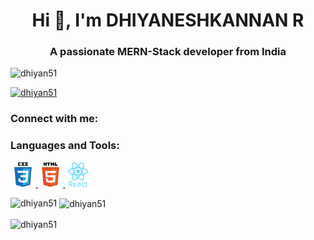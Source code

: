  <h1 align="center">Hi 👋, I'm DHIYANESHKANNAN R</h1>
<h3 align="center">A passionate MERN-Stack developer from India</h3>

<p align="left"> <img src="https://komarev.com/ghpvc/?username=dhiyan51&label=Profile%20views&color=0e75b6&style=flat" alt="dhiyan51" /> </p>

<p align="left"> <a href="https://github.com/ryo-ma/github-profile-trophy"><img src="https://github-profile-trophy.vercel.app/?username=dhiyan51" alt="dhiyan51" /></a> </p>

<h3 align="left">Connect with me:</h3>
<p align="left">
</p>

<h3 align="left">Languages and Tools:</h3>
<p align="left"> <a href="https://www.w3schools.com/css/" target="_blank" rel="noreferrer"> <img src="https://raw.githubusercontent.com/devicons/devicon/master/icons/css3/css3-original-wordmark.svg" alt="css3" width="40" height="40"/> </a> <a href="https://www.w3.org/html/" target="_blank" rel="noreferrer"> <img src="https://raw.githubusercontent.com/devicons/devicon/master/icons/html5/html5-original-wordmark.svg" alt="html5" width="40" height="40"/> </a> <a href="https://reactjs.org/" target="_blank" rel="noreferrer"> <img src="https://raw.githubusercontent.com/devicons/devicon/master/icons/react/react-original-wordmark.svg" alt="react" width="40" height="40"/> </a> </p>

<p><img align="left" src="https://github-readme-stats.vercel.app/api/top-langs?username=dhiyan51&show_icons=true&locale=en&layout=compact" alt="dhiyan51" /></p>

<p>&nbsp;<img align="center" src="https://github-readme-stats.vercel.app/api?username=dhiyan51&show_icons=true&locale=en" alt="dhiyan51" /></p>

<p><img align="center" src="https://github-readme-streak-stats.herokuapp.com/?user=dhiyan51&" alt="dhiyan51" /></p>
